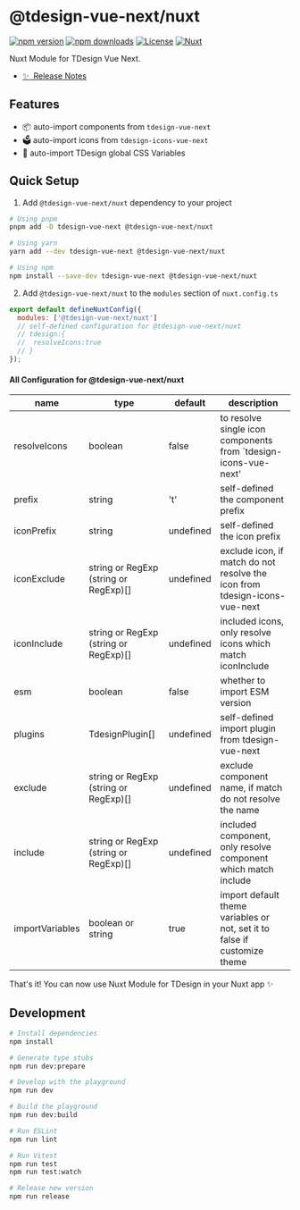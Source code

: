 # @tdesign-vue-next/nuxt

[![npm version][npm-version-src]][npm-version-href]
[![npm downloads][npm-downloads-src]][npm-downloads-href]
[![License][license-src]][license-href]
[![Nuxt][nuxt-src]][nuxt-href]

Nuxt Module for TDesign Vue Next.

- [✨ &nbsp;Release Notes](/CHANGELOG.md)
  <!-- - [🏀 Online playground](https://stackblitz.com/github/your-org/my-module?file=playground%2Fapp.vue) -->
  <!-- - [📖 &nbsp;Documentation](https://example.com) -->

## Features

<!-- Highlight some of the features your module provide here -->

- 📦 auto-import components from `tdesign-vue-next`
- 🗳 auto-import icons from `tdesign-icons-vue-next`
- 🎨 auto-import TDesign global CSS Variables

## Quick Setup

1. Add `@tdesign-vue-next/nuxt` dependency to your project

```bash
# Using pnpm
pnpm add -D tdesign-vue-next @tdesign-vue-next/nuxt

# Using yarn
yarn add --dev tdesign-vue-next @tdesign-vue-next/nuxt

# Using npm
npm install --save-dev tdesign-vue-next @tdesign-vue-next/nuxt
```

2. Add `@tdesign-vue-next/nuxt` to the `modules` section of `nuxt.config.ts`

```js
export default defineNuxtConfig({
  modules: ['@tdesign-vue-next/nuxt']
  // self-defined configuration for @tdesign-vue-next/nuxt
  // tdesign:{
  //  resolveIcons:true
  // }
});
```

#### All Configuration for @tdesign-vue-next/nuxt

| name            | type                                  | default   | description                                                                |
| --------------- | ------------------------------------- | --------- | -------------------------------------------------------------------------- |
| resolveIcons    | boolean                               | false     | to resolve single icon components from `tdesign-icons-vue-next'            |
| prefix          | string                                | 't'       | self-defined the component prefix                                          |
| iconPrefix      | string                                | undefined | self-defined the icon prefix                                               |
| iconExclude     | string or RegExp (string or RegExp)[] | undefined | exclude icon, if match do not resolve the icon from tdesign-icons-vue-next |
| iconInclude     | string or RegExp (string or RegExp)[] | undefined | included icons, only resolve icons which match iconInclude                 |
| esm             | boolean                               | false     | whether to import ESM version                                              |
| plugins         | TdesignPlugin[]                       | undefined | self-defined import plugin from tdesign-vue-next                           |
| exclude         | string or RegExp (string or RegExp)[] | undefined | exclude component name, if match do not resolve the name                   |
| include         | string or RegExp (string or RegExp)[] | undefined | included component, only resolve component which match include             |
| importVariables | boolean or string                     | true      | import default theme variables or not, set it to false if customize theme  |

That's it! You can now use Nuxt Module for TDesign in your Nuxt app ✨

## Development

```bash
# Install dependencies
npm install

# Generate type stubs
npm run dev:prepare

# Develop with the playground
npm run dev

# Build the playground
npm run dev:build

# Run ESLint
npm run lint

# Run Vitest
npm run test
npm run test:watch

# Release new version
npm run release
```

<!-- Badges -->

[npm-version-src]: https://img.shields.io/npm/v/@tdesign-vue-next/nuxt/latest.svg?style=flat&colorA=020420&colorB=00DC82
[npm-version-href]: https://npmjs.com/package/@tdesign-vue-next/nuxt
[npm-downloads-src]: https://img.shields.io/npm/dm/@tdesign-vue-next/nuxt.svg?style=flat&colorA=020420&colorB=00DC82
[npm-downloads-href]: https://npmjs.com/package/@tdesign-vue-next/nuxt
[license-src]: https://img.shields.io/npm/l/@tdesign-vue-next/nuxt.svg?style=flat&colorA=020420&colorB=00DC82
[license-href]: https://npmjs.com/package/@tdesign-vue-next/nuxt
[nuxt-src]: https://img.shields.io/badge/Nuxt-020420?logo=nuxt.js
[nuxt-href]: https://nuxt.com
